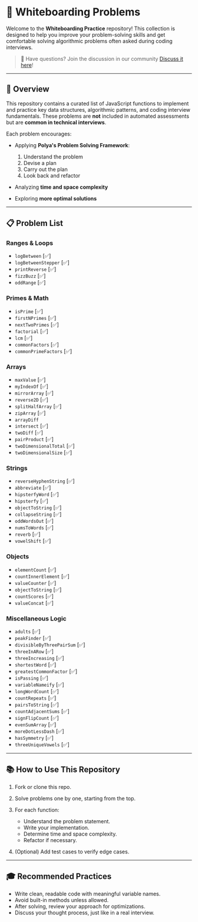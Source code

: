 # 🧠 Whiteboarding Problems

Welcome to the **Whiteboarding Practice** repository! This collection is designed to help you improve your problem-solving skills and get comfortable solving algorithmic problems often asked during coding interviews.

> 📣 Have questions? Join the discussion in our community [Discuss it here](https://chatgpt.com/c/686d8433-47d0-800f-a369-5c4f9e5a60cc#)!

---

## 📘 Overview

This repository contains a curated list of JavaScript functions to implement and practice key data structures, algorithmic patterns, and coding interview fundamentals. These problems are **not** included in automated assessments but are **common in technical interviews**.

Each problem encourages:

- Applying **Polya's Problem Solving Framework**:

  1. Understand the problem
  2. Devise a plan
  3. Carry out the plan
  4. Look back and refactor

- Analyzing **time and space complexity**
- Exploring **more optimal solutions**

---

## 📋 Problem List

### Ranges & Loops

- `logBetween` [✅]
- `logBetweenStepper` [✅]
- `printReverse` [✅]
- `fizzBuzz` [✅]
- `oddRange` [✅]

### Primes & Math

- `isPrime` [✅]
- `firstNPrimes` [✅]
- `nextTwoPrimes` [✅]
- `factorial` [✅]
- `lcm` [✅]
- `commonFactors` [✅]
- `commonPrimeFactors` [✅]

### Arrays

- `maxValue` [✅]
- `myIndexOf` [✅]
- `mirrorArray` [✅]
- `reverse2D` [✅]
- `splitHalfArray` [✅]
- `zipArray` [✅]
- `arrayDiff`
- `intersect` [✅]
- `twoDiff` [✅]
- `pairProduct` [✅]
- `twoDimensionalTotal` [✅]
- `twoDimensionalSize` [✅]

### Strings

- `reverseHyphenString` [✅]
- `abbreviate` [✅]
- `hipsterfyWord` [✅]
- `hipsterfy` [✅]
- `objectToString` [✅]
- `collapseString` [✅]
- `oddWordsOut` [✅]
- `numsToWords` [✅]
- `reverb` [✅]
- `vowelShift` [✅]

### Objects

- `elementCount` [✅]
- `countInnerElement` [✅]
- `valueCounter` [✅]
- `objectToString` [✅]
- `countScores` [✅]
- `valueConcat` [✅]

### Miscellaneous Logic

- `adults` [✅]
- `peakFinder` [✅]
- `divisibleByThreePairSum` [✅]
- `threeInARow` [✅]
- `threeIncreasing` [✅]
- `shortestWord` [✅]
- `greatestCommonFactor` [✅]
- `isPassing` [✅]
- `variableNameify` [✅]
- `longWordCount` [✅]
- `countRepeats` [✅]
- `pairsToString` [✅]
- `countAdjacentSums` [✅]
- `signFlipCount` [✅]
- `evenSumArray` [✅]
- `moreDotLessDash` [✅]
- `hasSymmetry` [✅]
- `threeUniqueVowels` [✅]

---

## 📚 How to Use This Repository

1. Fork or clone this repo.
2. Solve problems one by one, starting from the top.
3. For each function:

   - Understand the problem statement.
   - Write your implementation.
   - Determine time and space complexity.
   - Refactor if necessary.

4. (Optional) Add test cases to verify edge cases.

---

## 🎓 Recommended Practices

- Write clean, readable code with meaningful variable names.
- Avoid built-in methods unless allowed.
- After solving, review your approach for optimizations.
- Discuss your thought process, just like in a real interview.
